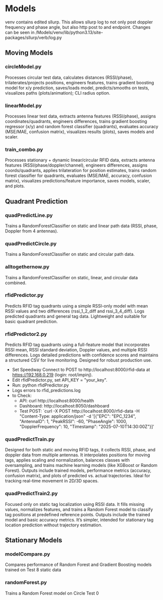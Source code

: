# Models 
venv contains edited sllurp. This allows sllurp log to not only post doppler frequency and phase angle, but also http post to and endpoint. Changes can be seen in /Models/venv/lib/python3.13/site-packages/sllurp/verb/log.py

## Moving Models
### circleModel.py
Processes circular test data, calculates distances (RSSI/phase), trilaterates/projects positions, engineers features, trains gradient boosting model for x/y prediction, saves/loads model, predicts/smooths on tests, visualizes paths (plots/animation); CLI radius option.

### linearModel.py
Processes linear test data, extracts antenna features (RSSI/phase), assigns coordinates/quadrants, engineers differences, trains gradient boosting regressor (x/y) and random forest classifier (quadrants), evaluates accuracy (MSE/MAE, confusion matrix), visualizes results (plots), saves models and scaler. 

### train_combo.py
Processes stationary + dynamic linear/circular RFID data, extracts antenna features (RSSI/phase/doppler/channel), engineers differences, assigns coords/quadrants, applies trilateration for position estimates, trains random forest classifier for quadrants, evaluates (MSE/MAE, accuracy, confusion matrix), visualizes predictions/feature importance, saves models, scaler, and plots.

## Quadrant Prediction
### quadPredictLine.py
Trains a RandomForestClassifier on static and linear path data (RSSI, phase, Doppler from 4 antennas).

### quadPredictCircle.py
Trains a RandomForestClassifier on static and circular path data.

### alltogethernow.py
Trains a RandomForestClassifier on static, linear, and circular data combined.

### rfidPredictor.py
Predicts RFID tag quadrants using a simple RSSI-only model with mean RSSI values and two differences (rssi_1_2_diff and rssi_3_4_diff). Logs predicted quadrants and general tag data. Lightweight and suitable for basic quadrant prediction.

### rfidPredictor2.py
Predicts RFID tag quadrants using a full-feature model that incorporates RSSI mean, RSSI standard deviation, Doppler values, and multiple RSSI differences. Logs detailed predictions with confidence scores and maintains a structured CSV for live monitoring. Designed for robust production use.

- Set Speedway Connect to POST to http://localhost:8000/rfid-data at https://192.168.0.219 (login: root/impinj).
- Edit rfidPredictor.py, set API_KEY = "your_key".
- Run: python rfidPredictor.py
- Logs errors to rfid_predictions.log
- to Check:
    - API: curl http://localhost:8000/health
    - Dashboard: http://localhost:8050/dashboard
    - Test POST: `curl -X POST http://localhost:8000/rfid-data -H "Content-Type: application/json" -d '[{"EPC": "EPC_1234", "AntennaID": 1, "PeakRSSI": -60, "PhaseAngle": 1000, "DopplerFrequency": 10, "Timestamp": "2025-07-10T14:30:00Z"}]'

### quadPredictTrain.py
Designed for both static and moving RFID tags, it collects RSSI, phase, and doppler data from multiple antennas. It interpolates positions for moving tags, applies scaling and normalization, balances classes with oversampling, and trains machine learning models (like XGBoost or Random Forest). Outputs include trained models, performance metrics (accuracy, confusion matrix), and plots of predicted vs. actual trajectories. Ideal for tracking real-time movement in 2D/3D spaces.

### quadPredictTrain2.py
Focused only on static tag localization using RSSI data. It fills missing values, normalizes features, and trains a Random Forest model to classify tag positions at predefined reference points. Outputs include the trained model and basic accuracy metrics. It’s simpler, intended for stationary tag location prediction without trajectory estimation.

## Stationary Models
### modelCompare.py
Compares performance of Random Forest and Gradient Boosting models trained on Test 8 static data

### randomForest.py
Trains a Random Forest model on Circle Test 0
